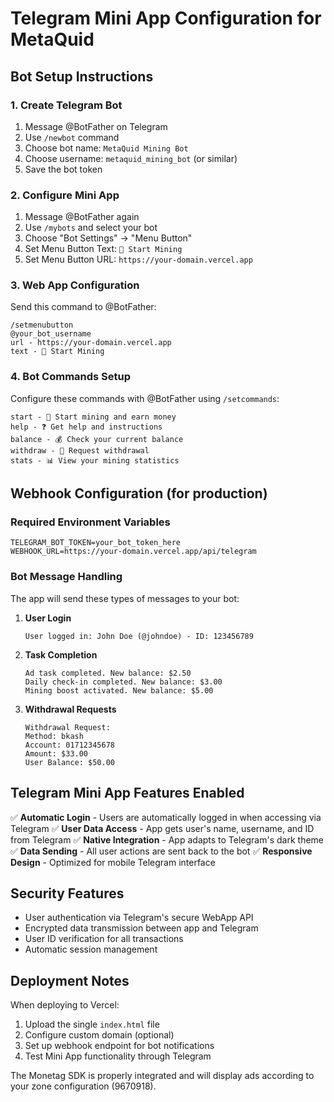 # Telegram Mini App Configuration for MetaQuid

## Bot Setup Instructions

### 1. Create Telegram Bot
1. Message @BotFather on Telegram
2. Use `/newbot` command
3. Choose bot name: `MetaQuid Mining Bot`
4. Choose username: `metaquid_mining_bot` (or similar)
5. Save the bot token

### 2. Configure Mini App
1. Message @BotFather again
2. Use `/mybots` and select your bot
3. Choose "Bot Settings" → "Menu Button"
4. Set Menu Button Text: `🚀 Start Mining`
5. Set Menu Button URL: `https://your-domain.vercel.app`

### 3. Web App Configuration
Send this command to @BotFather:
```
/setmenubutton
@your_bot_username
url - https://your-domain.vercel.app
text - 🚀 Start Mining
```

### 4. Bot Commands Setup
Configure these commands with @BotFather using `/setcommands`:
```
start - 🚀 Start mining and earn money
help - ❓ Get help and instructions
balance - 💰 Check your current balance
withdraw - 💸 Request withdrawal
stats - 📊 View your mining statistics
```

## Webhook Configuration (for production)

### Required Environment Variables
```
TELEGRAM_BOT_TOKEN=your_bot_token_here
WEBHOOK_URL=https://your-domain.vercel.app/api/telegram
```

### Bot Message Handling
The app will send these types of messages to your bot:

1. **User Login**
   ```
   User logged in: John Doe (@johndoe) - ID: 123456789
   ```

2. **Task Completion**
   ```
   Ad task completed. New balance: $2.50
   Daily check-in completed. New balance: $3.00
   Mining boost activated. New balance: $5.00
   ```

3. **Withdrawal Requests**
   ```
   Withdrawal Request:
   Method: bkash
   Account: 01712345678
   Amount: $33.00
   User Balance: $50.00
   ```

## Telegram Mini App Features Enabled

✅ **Automatic Login** - Users are automatically logged in when accessing via Telegram
✅ **User Data Access** - App gets user's name, username, and ID from Telegram
✅ **Native Integration** - App adapts to Telegram's dark theme
✅ **Data Sending** - All user actions are sent back to the bot
✅ **Responsive Design** - Optimized for mobile Telegram interface

## Security Features

- User authentication via Telegram's secure WebApp API
- Encrypted data transmission between app and Telegram
- User ID verification for all transactions
- Automatic session management

## Deployment Notes

When deploying to Vercel:
1. Upload the single `index.html` file
2. Configure custom domain (optional)
3. Set up webhook endpoint for bot notifications
4. Test Mini App functionality through Telegram

The Monetag SDK is properly integrated and will display ads according to your zone configuration (9670918).